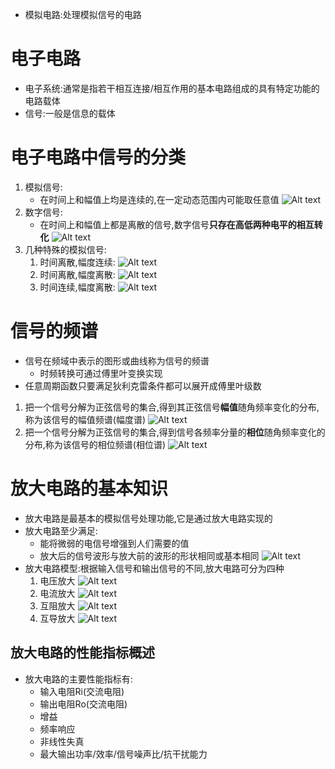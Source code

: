 * 模拟电路:处理模拟信号的电路
# 电子电路
* 电子系统:通常是指若干相互连接/相互作用的基本电路组成的具有特定功能的电路载体
* 信号:一般是信息的载体
# 电子电路中信号的分类
1. 模拟信号:
    * 在时间上和幅值上均是连续的,在一定动态范围内可能取任意值
    ![Alt text](image-94.png)    
2. 数字信号:
    * 在时间上和幅值上都是离散的信号,数字信号**只存在高低两种电平的相互转化**
    ![Alt text](image-98.png)    
3. 几种特殊的模拟信号:
    1. 时间离散,幅度连续:
        ![Alt text](image-95.png)    
    2. 时间离散,幅度离散:
        ![Alt text](image-96.png)    
    3. 时间连续,幅度离散:
        ![Alt text](image-97.png)    
# 信号的频谱
* 信号在频域中表示的图形或曲线称为信号的频谱
    * 时频转换可通过傅里叶变换实现
* 任意周期函数只要满足狄利克雷条件都可以展开成傅里叶级数
1. 把一个信号分解为正弦信号的集合,得到其正弦信号**幅值**随角频率变化的分布,称为该信号的幅值频谱(幅度谱)
    ![Alt text](image-99.png)    
2. 把一个信号分解为正弦信号的集合,得到信号各频率分量的**相位**随角频率变化的分布,称为该信号的相位频谱(相位谱)
    ![Alt text](image-100.png)    
# 放大电路的基本知识
* 放大电路是最基本的模拟信号处理功能,它是通过放大电路实现的
* 放大电路至少满足:
    * 能将微弱的电信号增强到人们需要的值
    * 放大后的信号波形与放大前的波形的形状相同或基本相同
    ![Alt text](image-121.png)    
* 放大电路模型:根据输入信号和输出信号的不同,放大电路可分为四种
    1. 电压放大
        ![Alt text](image-122.png)    
    2. 电流放大
        ![Alt text](image-123.png)    
    3. 互阻放大
        ![Alt text](image-124.png)
    4. 互导放大
        ![Alt text](image-125.png)
## 放大电路的性能指标概述
* 放大电路的主要性能指标有:
    * 输入电阻Ri(交流电阻)
    * 输出电阻Ro(交流电阻)
    * 增益
    * 频率响应
    * 非线性失真
    * 最大输出功率/效率/信号噪声比/抗干扰能力
    